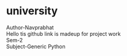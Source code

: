 # university
Author-Navprabhat<br>
Hello tis github link is madeup for project work<br>
Sem-2<br>
Subject-Generic Python 
